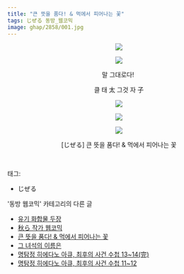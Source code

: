 ```yaml
---
title: "큰 뜻을 품다! & 먹에서 피어나는 꽃"
tags: じぜる 동방_웹코믹
image: ghap/2858/001.jpg
---
```

<div class="article">
<p style="text-align: center; clear: none; float: none;"><img src="{{ site.nasurl }}/ghap/2858/001.jpg"/></p>
<p style="text-align: center; clear: none; float: none;"><img src="{{ site.nasurl }}/ghap/2858/002.jpg"/></p>
<p style="text-align: center; clear: none; float: none;">말 그대로다! </p>
<p style="text-align: center; clear: none; float: none;">클 태 太 그것 자 子</p>
<p style="text-align: center; clear: none; float: none;"><img src="{{ site.nasurl }}/ghap/2858/003.jpg"/></p>
<p style="text-align: center; clear: none; float: none;"><img src="{{ site.nasurl }}/ghap/2858/004.jpg"/></p>
<p style="text-align: center; clear: none; float: none;"><img src="{{ site.nasurl }}/ghap/2858/005.jpg"/></p>
<p style="text-align: center; clear: none; float: none;">[じぜる] 큰 뜻을 품다! &amp; 먹에서 피어나는 꽃</p>
<p><br/></p>
</div><div class="tagTrail">
<p>태그: </p>
<ul>
<li>じぜる</li>
</ul>
</div><div class="another">
<p>'동방 웹코믹' 카테고리의 다른 글</p>
<ul>
<li><a href="/2016-12-14-ghap_2898">유기 화합물 두장</a></li>
<li><a href="/2016-12-09-ghap_2867">秋ら 작가 웹코믹</a></li>
<li><a href="/2016-12-07-ghap_2858">큰 뜻을 품다! &amp; 먹에서 피어나는 꽃</a></li>
<li><a href="/2016-11-28-ghap_2780">그 녀석의 이름은</a></li>
<li><a href="/2016-11-27-ghap_2777">명탐정 히에다노 아큐, 최후의 사건 수첩 13~14(完)</a></li>
<li><a href="/2016-11-27-ghap_2776">명탐정 히에다노 아큐, 최후의 사건 수첩 11~12</a></li>
</ul>
</div><div class="cb_module cb_fluid">
<div class="cb_wrt cb_profile">
</div><!-- commentList close -->
</div>
